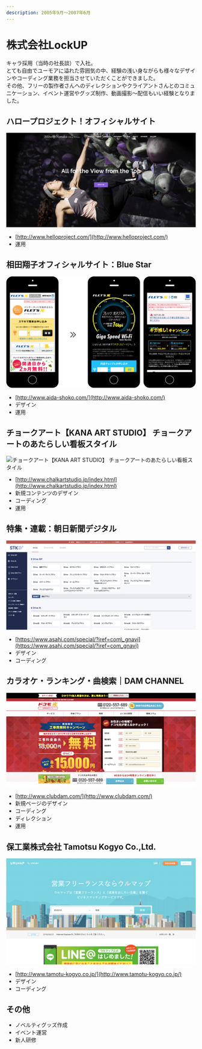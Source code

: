 ```yaml
---
description: 2005年9月～2007年6月
---
```


# 株式会社LockUP

キャラ採用（当時の社長談）で入社。  
とても自由でユーモアに溢れた雰囲気の中、経験の浅い身ながらも様々なデザインやコーディング業務を担当させていただくことができました。  
その他、フリーの製作者さんへのディレクションやクライアントさんとのコミュニケーション、イベント運営やグッズ制作、動画撮影〜配信もいい経験となりました。

## ハロープロジェクト！オフィシャルサイト

![&#x30CF;&#x30ED;&#x30FC;&#x30D7;&#x30ED;&#x30B8;&#x30A7;&#x30AF;&#x30C8;&#xFF01;&#x30AA;&#x30D5;&#x30A3;&#x30B7;&#x30E3;&#x30EB;&#x30B5;&#x30A4;&#x30C8;](../.gitbook/assets/image%20%2811%29.png)

* [http://www.helloproject.com/](http://www.helloproject.com/)
* 運用

## 相田翔子オフィシャルサイト：Blue Star

![&#x76F8;&#x7530;&#x7FD4;&#x5B50;&#x30AA;&#x30D5;&#x30A3;&#x30B7;&#x30E3;&#x30EB;&#x30B5;&#x30A4;&#x30C8;&#xFF1A;Blue Star](../.gitbook/assets/image%20%2821%29.png)

* [http://www.aida-shoko.com/](http://www.aida-shoko.com/)
* デザイン
* 運用

## チョークアート【KANA ART STUDIO】 チョークアートのあたらしい看板スタイル

![&#x30C1;&#x30E7;&#x30FC;&#x30AF;&#x30A2;&#x30FC;&#x30C8;&#x3010;KANA ART STUDIO&#x3011; &#x30C1;&#x30E7;&#x30FC;&#x30AF;&#x30A2;&#x30FC;&#x30C8;&#x306E;&#x3042;&#x305F;&#x3089;&#x3057;&#x3044;&#x770B;&#x677F;&#x30B9;&#x30BF;&#x30A4;&#x30EB;](../.gitbook/assets/image%20%2816%29.png)

* [http://www.chalkartstudio.jp/index.html](http://www.chalkartstudio.jp/index.html)
* 新規コンテンツのデザイン
* コーディング
* 運用

## 特集・連載：朝日新聞デジタル

![&#x7279;&#x96C6;&#x30FB;&#x9023;&#x8F09;&#xFF1A;&#x671D;&#x65E5;&#x65B0;&#x805E;&#x30C7;&#x30B8;&#x30BF;&#x30EB;](../.gitbook/assets/image%20%2818%29.png)

* [https://www.asahi.com/special/?iref=com\_gnavi](https://www.asahi.com/special/?iref=com_gnavi)
* デザイン
* コーディング

## カラオケ・ランキング・曲検索｜DAM CHANNEL

![&#x30AB;&#x30E9;&#x30AA;&#x30B1;&#x30FB;&#x30E9;&#x30F3;&#x30AD;&#x30F3;&#x30B0;&#x30FB;&#x66F2;&#x691C;&#x7D22;&#xFF5C;DAM CHANNEL](../.gitbook/assets/image%20%2814%29.png)

* [http://www.clubdam.com/](http://www.clubdam.com/)
* 新規ページのデザイン
* コーディング
* ディレクション
* 運用

## 保工業株式会社 Tamotsu Kogyo Co.,Ltd.

![&#x4FDD;&#x5DE5;&#x696D;&#x682A;&#x5F0F;&#x4F1A;&#x793E; Tamotsu Kogyo Co.,Ltd.](../.gitbook/assets/image%20%2824%29.png)

* [http://www.tamotu-kogyo.co.jp/](http://www.tamotu-kogyo.co.jp/)
* デザイン
* コーディング

## その他

* ノベルティグッズ作成
* イベント運営
* 新人研修



